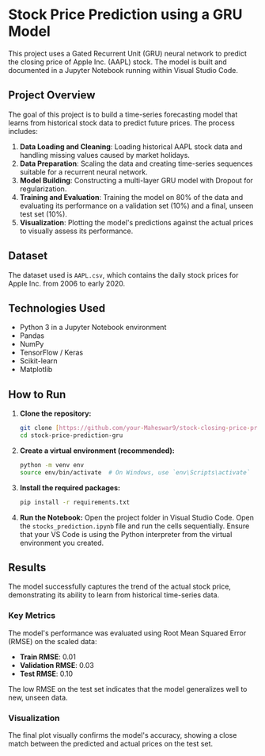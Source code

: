 # Stock Price Prediction using a GRU Model

This project uses a Gated Recurrent Unit (GRU) neural network to predict the closing price of Apple Inc. (AAPL) stock. The model is built and documented in a Jupyter Notebook running within Visual Studio Code.

## Project Overview

The goal of this project is to build a time-series forecasting model that learns from historical stock data to predict future prices. The process includes:
1.  **Data Loading and Cleaning**: Loading historical AAPL stock data and handling missing values caused by market holidays.
2.  **Data Preparation**: Scaling the data and creating time-series sequences suitable for a recurrent neural network.
3.  **Model Building**: Constructing a multi-layer GRU model with Dropout for regularization.
4.  **Training and Evaluation**: Training the model on 80% of the data and evaluating its performance on a validation set (10%) and a final, unseen test set (10%).
5.  **Visualization**: Plotting the model's predictions against the actual prices to visually assess its performance.

## Dataset

The dataset used is `AAPL.csv`, which contains the daily stock prices for Apple Inc. from 2006 to early 2020.

## Technologies Used
* Python 3 in a Jupyter Notebook environment
* Pandas
* NumPy
* TensorFlow / Keras
* Scikit-learn
* Matplotlib

## How to Run

1.  **Clone the repository:**
    ```bash
    git clone [https://github.com/your-Maheswar9/stock-closing-price-prediction-gru.git]
    cd stock-price-prediction-gru
    ```

2.  **Create a virtual environment (recommended):**
    ```bash
    python -m venv env
    source env/bin/activate  # On Windows, use `env\Scripts\activate`
    ```

3.  **Install the required packages:**
    ```bash
    pip install -r requirements.txt
    ```

4.  **Run the Notebook:**
    Open the project folder in Visual Studio Code. Open the `stocks_prediction.ipynb` file and run the cells sequentially. Ensure that your VS Code is using the Python interpreter from the virtual environment you created.

## Results

The model successfully captures the trend of the actual stock price, demonstrating its ability to learn from historical time-series data.

### Key Metrics
The model's performance was evaluated using Root Mean Squared Error (RMSE) on the scaled data:
* **Train RMSE**: 0.01
* **Validation RMSE**: 0.03
* **Test RMSE**: 0.10

The low RMSE on the test set indicates that the model generalizes well to new, unseen data.

### Visualization
The final plot visually confirms the model's accuracy, showing a close match between the predicted and actual prices on the test set.

